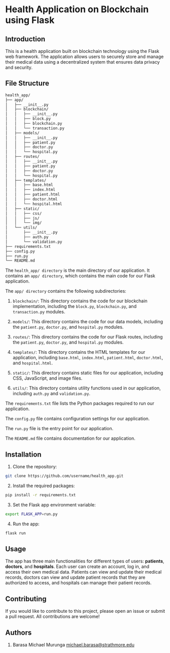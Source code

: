 # Health Application on Blockchain using Flask
## Introduction
This is a health application built on blockchain technology using the Flask web 
framework. The application allows users to securely store and manage their 
medical data using a decentralized system that ensures data privacy and security.

## File Structure
```md
health_app/
├── app/
│   ├── __init__.py
│   ├── blockchain/
│   │   ├── __init__.py
│   │   ├── block.py
│   │   ├── blockchain.py
│   │   └── transaction.py
│   ├── models/
│   │   ├── __init__.py
│   │   ├── patient.py
│   │   ├── doctor.py
│   │   └── hospital.py
│   ├── routes/
│   │   ├── __init__.py
│   │   ├── patient.py
│   │   ├── doctor.py
│   │   └── hospital.py
│   ├── templates/
│   │   ├── base.html
│   │   ├── index.html
│   │   ├── patient.html
│   │   ├── doctor.html
│   │   └── hospital.html
│   ├── static/
│   │   ├── css/
│   │   ├── js/
│   │   └── img/
│   └── utils/
│       ├── __init__.py
│       ├── auth.py
│       └── validation.py
├── requirements.txt
├── config.py
├── run.py
└── README.md
```

The `health_app/ directory` is the main directory of our application. It contains 
an `app/ directory`, which contains the main code for our Flask application.

The `app/ directory` contains the following subdirectories:

1. `blockchain/`: This directory contains the code for our blockchain 
implementation, including the `block.py`, `blockchain.py`, and `transaction.py` 
modules.

2. `models/`: This directory contains the code for our data models, including 
the `patient.py`, `doctor.py`, and `hospital.py` modules.

3. `routes/`: This directory contains the code for our Flask routes, including 
the `patient.py`, `doctor.py`, and `hospital.py` modules.

4. `templates/`: This directory contains the HTML templates for our application, 
including `base.html`, `index.html`, `patient.html`, `doctor.html`, and 
`hospital.html`.

5. `static/`: This directory contains static files for our application, including 
CSS, JavaScript, and image files.

6. `utils/`: This directory contains utility functions used in our application, 
including `auth.py` and `validation.py`.

The `requirements.txt` file lists the Python packages required to run our 
application.

The `config.py` file contains configuration settings for our application.

The `run.py` file is the entry point for our application.

The `README.md` file contains documentation for our application.

## Installation
1. Clone the repository:
```sh
git clone https://github.com/username/health_app.git
```

2. Install the required packages:
```sh
pip install -r requirements.txt
```

3. Set the Flask app environment variable:
```sh
export FLASK_APP=run.py
```

4. Run the app:
```sh
flask run
```

## Usage
The app has three main functionalities for different types of users: **patients**, 
**doctors**, and **hospitals**. Each user can create an account, log in, and access
 their own medical data. Patients can view and update their medical records, 
doctors can view and update patient records that they are authorized to access, 
and hospitals can manage their patient records.

## Contributing
If you would like to contribute to this project, please open an issue or submit a 
pull request. All contributions are welcome!

## Authors
1. Barasa Michael Murunga michael.barasa@strathmore.edu
